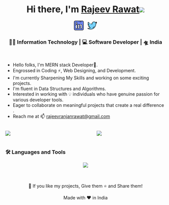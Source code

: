 <div align="center">
   <h1>Hi there, I'm <a href="https://github.com/anruagino/">Rajeev Rawat</a><img src="https://media.giphy.com/media/hvRJCLFzcasrR4ia7z/giphy.gif" width="25px"></h1>
</div>

<p align="center">
   <a href="https://www.linkedin.com/in/rajeev-ranjan-103528115"><img height="30" src="https://raw.githubusercontent.com/8bithemant/8bithemant/master/linkedin.png?raw=true"></a>&nbsp;&nbsp;
    <a href="https://github.com/tegrajeev"><img height="30" src="https://raw.githubusercontent.com/8bithemant/8bithemant/master/twitter.png?raw=true"></a> 
</p> 

<div align="center">
   <h3> 👩‍💻 Information Technology | 💻 Software Developer | 🛸 India  </h3>
</div>


<br>

<!--
<div>
   <img align="right" width=350px src="https://cdn.dribbble.com/users/4055494/screenshots/15215756/media/d2b66c4ca0192aa26d103448b3d1518b.gif" />
<div>
-->

- Hello folks, I'm MERN stack Developer🚀.
- Engrossed in Coding ⚡, Web Designing, and Development.
- I'm currently Sharpening My Skills and working on some exciting projects.
- I'm fluent in Data Structures and Algorithms.
- Interested in working with 💡 individuals who have genuine passion for various developer tools. 
- Eager to collaborate on meaningful projects that create a real difference .
- Reach me at 📫 rajeevranjanrawat@gmail.com

</div>
</div>

<!--
###      Check out my portfolio
🔗 **Here** : https://anuragino.github.io/myportfolio/

</p>

-->

<br>

<div style="display: flex; justify-content: space-between;">
   
   <img src="https://github-readme-streak-stats.herokuapp.com/?user=anuragino&theme=dark&count_private=true&bg_color=0d1116&title_color=ce09ec&text_color=a4aacb&icon_color=007ec6" style="width: 51%;"/>

   <img src="https://github-readme-stats.vercel.app/api/top-langs/?username=anuragino&layout=compact&theme=dark&count_private=true" style="width: 43%;"/>
</div>



<br>

<!--
### 🚀  Check out my projects
- [anuragino/parallaxdining](https://github.com/anuragino/parallaxdining.github.io) - 🍔 A Dynamic Restaurant Wesbtite
- [anuragino/myportfolio](https://github.com/anuragino/myportfolio) - 👀 My Personal Portfoliio
- [anuragino/WebSummarizer](https://github.com/anuragino/WebSummarizer) - 🌐 A Chrome Extension
-->

### 🛠️ Languages and Tools
<p align="center">
  <a href="https://skillicons.dev">
    <img src="https://skillicons.dev/icons?i=html,css,js,react,tailwind,redux,appwrite,mongodb,nodejs,express,postman,cpp,git,github,vscode,figma&perline=8" />
  </a>
</p>



<br>

<div align="center">
   

<p align="center">💙 If you like my projects, Give them ⭐ and Share them!</p>

<div align="center">



                
</div>

<p align="center">Made with ❤️ in India</p>

<!--
**anuragino/anuragino** is a ✨ _special_ ✨ repository because its `README.md` (this file) appears on your GitHub profile.

Here are some ideas to get you started:

- 🔭 I’m currently working on ...
- 🌱 I’m currently learning ...
- 👯 I’m looking to collaborate on ...
- 🤔 I’m looking for help with ...
- 💬 Ask me about ...
- 📫 How to reach me: ...
- 😄 Pronouns: ...
- ⚡ Fun fact: ...
-->
